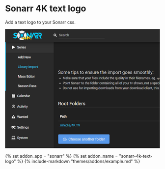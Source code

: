# Sonarr 4K text logo

Add a text logo to your Sonarr css.

<p>
<a href="desktop.png" rel="noopener"><img src="desktop.png" alt="Screen Shot 1" /></a>
</p>

{% set addon_app = "sonarr" %}
{% set addon_name = "sonarr-4k-text-logo" %}
{% include-markdown "themes/addons/example.md" %}
